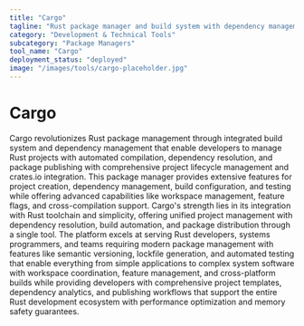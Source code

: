 ```yaml
---
title: "Cargo"
tagline: "Rust package manager and build system with dependency management"
category: "Development & Technical Tools"
subcategory: "Package Managers"
tool_name: "Cargo"
deployment_status: "deployed"
image: "/images/tools/cargo-placeholder.jpg"
---
```


# Cargo

Cargo revolutionizes Rust package management through integrated build system and dependency management that enable developers to manage Rust projects with automated compilation, dependency resolution, and package publishing with comprehensive project lifecycle management and crates.io integration. This package manager provides extensive features for project creation, dependency management, build configuration, and testing while offering advanced capabilities like workspace management, feature flags, and cross-compilation support. Cargo's strength lies in its integration with Rust toolchain and simplicity, offering unified project management with dependency resolution, build automation, and package distribution through a single tool. The platform excels at serving Rust developers, systems programmers, and teams requiring modern package management with features like semantic versioning, lockfile generation, and automated testing that enable everything from simple applications to complex system software with workspace coordination, feature management, and cross-platform builds while providing developers with comprehensive project templates, dependency analytics, and publishing workflows that support the entire Rust development ecosystem with performance optimization and memory safety guarantees.